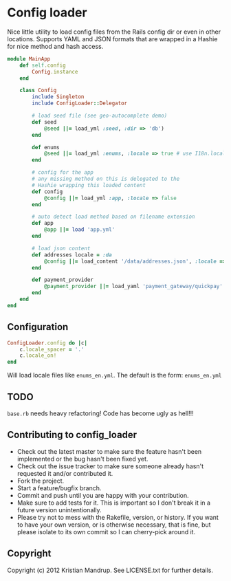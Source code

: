 # Config loader

Nice little utility to load config files from the Rails config dir or even in other locations. Supports YAML and JSON formats that are wrapped in a Hashie for nice method and hash access.

```ruby
module MainApp
	def self.config
		Config.instance
	end

	class Config
		include Singleton
		include ConfigLoader::Delegator

		# load seed file (see geo-autocomplete demo)
		def seed
			@seed ||= load_yml :seed, :dir => 'db')
		end

		def enums
			@seed ||= load_yml :enums, :locale => true # use I18n.locale
		end

		# config for the app
		# any missing method on this is delegated to the 
		# Hashie wrapping this loaded content
		def config
			@config ||= load_yml :app, :locale => false
		end

		# auto detect load method based on filename extension
		def app
			@app ||= load 'app.yml'
		end

		# load json content
		def addresses locale = :da
			@config ||= load_content '/data/addresses.json', :locale => get_locale(locale)
		end

		def payment_provider
			@payment_provider ||= load_yaml 'payment_gateway/quickpay'
		end
	end
end
```

## Configuration

```ruby
ConfigLoader.config do |c|
	c.locale_spacer = '.'
	c.locale_on!
end
```

Will load locale files like `enums_en.yml`. The default is the form: `enums_en.yml`

## TODO

`base.rb` needs heavy refactoring! Code has become ugly as hell!!!

## Contributing to config_loader
 
* Check out the latest master to make sure the feature hasn't been implemented or the bug hasn't been fixed yet.
* Check out the issue tracker to make sure someone already hasn't requested it and/or contributed it.
* Fork the project.
* Start a feature/bugfix branch.
* Commit and push until you are happy with your contribution.
* Make sure to add tests for it. This is important so I don't break it in a future version unintentionally.
* Please try not to mess with the Rakefile, version, or history. If you want to have your own version, or is otherwise necessary, that is fine, but please isolate to its own commit so I can cherry-pick around it.

## Copyright

Copyright (c) 2012 Kristian Mandrup. See LICENSE.txt for
further details.

